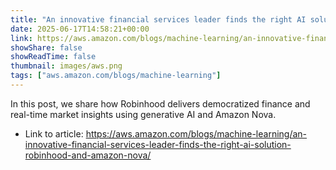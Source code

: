 ```yaml
---
title: "An innovative financial services leader finds the right AI solution: Robinhood and Amazon Nova"
date: 2025-06-17T14:58:21+00:00
link: https://aws.amazon.com/blogs/machine-learning/an-innovative-financial-services-leader-finds-the-right-ai-solution-robinhood-and-amazon-nova/
showShare: false
showReadTime: false
thumbnail: images/aws.png
tags: ["aws.amazon.com/blogs/machine-learning"]
---
```

In this post, we share how Robinhood delivers democratized finance and real-time market insights using generative AI and Amazon Nova.

- Link to article: https://aws.amazon.com/blogs/machine-learning/an-innovative-financial-services-leader-finds-the-right-ai-solution-robinhood-and-amazon-nova/
